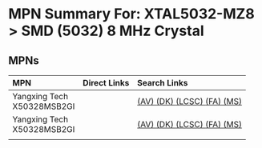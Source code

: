 



# MPN Summary For: XTAL5032-MZ8 > SMD (5032) 8 MHz Crystal

## MPNs
  

|MPN|Direct Links|Search Links|
| :--- | :--- | :--- |
|Yangxing Tech<br>X50328MSB2GI||[(AV) ](https://www.avnet.com/shop/us/search/X50328MSB2GI)[(DK) ](https://www.digikey.co.uk/en/products/result?s=X50328MSB2GI)[(LCSC) ](https://www.lcsc.com/search?q=X50328MSB2GI)[(FA) ](https://uk.farnell.com/search?st=X50328MSB2GI)[(MS) ](https://www.mouser.com/c/?q=X50328MSB2GI)|
|Yangxing Tech<br>X50328MSB2GI||[(AV) ](https://www.avnet.com/shop/us/search/X50328MSB2GI)[(DK) ](https://www.digikey.co.uk/en/products/result?s=X50328MSB2GI)[(LCSC) ](https://www.lcsc.com/search?q=X50328MSB2GI)[(FA) ](https://uk.farnell.com/search?st=X50328MSB2GI)[(MS) ](https://www.mouser.com/c/?q=X50328MSB2GI)|
||||
